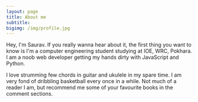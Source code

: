 ```yaml
---
layout: page
title: About me
subtitle: 
bigimg: /img/profile.jpg
---
```



Hey, I'm Saurav. If you really wanna hear about it, the first thing you want to know is I'm a computer engineering student studying at IOE, WRC, Pokhara. I am a noob web developer getting my hands dirty with JavaScript and Python.    
  
I love strumming few chords in guitar and ukulele in my spare time. I am very fond of dribbling basketball every once in a while.  Not much of a reader I am, but recommend me some of your favourite books in the comment sections. 